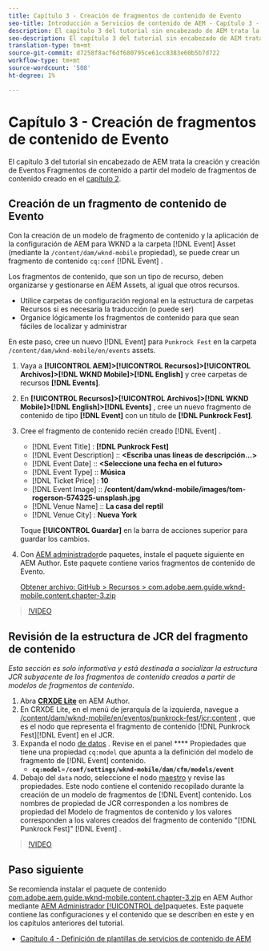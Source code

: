 ```yaml
---
title: Capítulo 3 - Creación de fragmentos de contenido de Evento
seo-title: Introducción a Servicios de contenido de AEM - Capítulo 3 - Creación de fragmentos de contenido de Evento
description: El capítulo 3 del tutorial sin encabezado de AEM trata la creación y creación de fragmentos de contenido de Evento a partir del modelo de fragmentos de contenido creado en el capítulo 2.
seo-description: El capítulo 3 del tutorial sin encabezado de AEM trata la creación y creación de fragmentos de contenido de Evento a partir del modelo de fragmentos de contenido creado en el capítulo 2.
translation-type: tm+mt
source-git-commit: d7258f8acf6df680795ce61cc8383e60b5b7d722
workflow-type: tm+mt
source-wordcount: '508'
ht-degree: 1%

---
```



# Capítulo 3 - Creación de fragmentos de contenido de Evento

El capítulo 3 del tutorial sin encabezado de AEM trata la creación y creación de Eventos Fragmentos de contenido a partir del modelo de fragmentos de contenido creado en el [capítulo 2](./chapter-2.md).

## Creación de un fragmento de contenido de Evento

Con la creación de un modelo de fragmento de contenido y la aplicación de la configuración de AEM para WKND a la carpeta [!DNL Event] Asset (mediante la `/content/dam/wknd-mobile` propiedad), se puede crear un fragmento de contenido `cq:conf` [!DNL Event] .

Los fragmentos de contenido, que son un tipo de recurso, deben organizarse y gestionarse en AEM Assets, al igual que otros recursos.

* Utilice carpetas de configuración regional en la estructura de carpetas Recursos si es necesaria la traducción (o puede ser)
* Organice lógicamente los fragmentos de contenido para que sean fáciles de localizar y administrar

En este paso, cree un nuevo [!DNL Event] para `Punkrock Fest` en la carpeta `/content/dam/wknd-mobile/en/events` assets.

1. Vaya a **[!UICONTROL AEM]>[!UICONTROL Recursos]>[!UICONTROL Archivos]>[!DNL WKND Mobile]>[!DNL English]** y cree carpetas de recursos **[!DNL Events]**.
1. En **[!UICONTROL Recursos]>[!UICONTROL Archivos]>[!DNL WKND Mobile]>[!DNL English]>[!DNL Events]** , cree un nuevo fragmento de contenido de tipo **[!DNL Event]** con un título de **[!DNL Punkrock Fest]**.
1. Cree el fragmento de contenido recién creado [!DNL Event] .

   * [!DNL Event Title] : **[!DNL Punkrock Fest]**
   * [!DNL Event Description] :: **&lt;Escriba unas líneas de descripción...>**
   * [!DNL Event Date] :: **&lt;Seleccione una fecha en el futuro>**
   * [!DNL Event Type] :: **Música**
   * [!DNL Ticket Price] : **10**
   * [!DNL Event Image] :: **/content/dam/wknd-mobile/images/tom-rogerson-574325-unsplash.jpg**
   * [!DNL Venue Name] :: **La casa del reptil**
   * [!DNL Venue City] : **Nueva York**

   Toque **[!UICONTROL Guardar]** en la barra de acciones superior para guardar los cambios.

1. Con [AEM administrador](http://localhost:4502/crx/packmgr/index.jsp)de paquetes, instale el paquete siguiente en AEM Author. Este paquete contiene varios fragmentos de contenido de Evento.

   [Obtener archivo: GitHub > Recursos > com.adobe.aem.guide.wknd-mobile.content.chapter-3.zip](https://github.com/adobe/aem-guides-wknd-mobile/releases/latest)

>[!VIDEO](https://video.tv.adobe.com/v/28338/?quality=12&learn=on)

## Revisión de la estructura de JCR del fragmento de contenido

*Esta sección es solo informativa y está destinada a socializar la estructura JCR subyacente de los fragmentos de contenido creados a partir de modelos de fragmentos de contenido.*

1. Abra **[CRXDE Lite](http://localhost:4502/crx/de/index.jsp)** en AEM Author.
1. En CRXDE Lite, en el menú de jerarquía de la izquierda, navegue a [/content/dam/wknd-mobile/en/eventos/punkrock-fest/jcr:content](http://localhost:4502/crx/de/index.jsp#/content/dam/wknd-mobile/en/events/punkrock-fest/jcr:content) , que es el nodo que representa el fragmento de contenido [!DNL Punkrock Fest][!DNL Event] en el JCR.
1. Expanda el nodo [de datos](http://localhost:4502/crx/de/index.jsp#/content/dam/wknd-mobile/en/events/punkrock-fest/jcr:content/data/master) .
Revise en el panel **** Propiedades que tiene una propiedad `cq:model` que apunta a la definición del modelo de fragmento de [!DNL Event] contenido.
   * **`cq:model`**=**`/conf/settings/wknd-mobile/dam/cfm/models/event`**
1. Debajo del `data` nodo, seleccione el nodo [maestro](http://localhost:4502/crx/de/index.jsp#/content/dam/wknd-mobile/en/events/punkrock-fest/jcr:content/data/master) y revise las propiedades. Este nodo contiene el contenido recopilado durante la creación de un modelo de fragmentos de [!DNL Event] contenido. Los nombres de propiedad de JCR corresponden a los nombres de propiedad del Modelo de fragmentos de contenido y los valores corresponden a los valores creados del fragmento de contenido &quot;[!DNL Punkrock Fest]&quot; [!DNL Event] .

>[!VIDEO](https://video.tv.adobe.com/v/28356/?quality=12&learn=on)

## Paso siguiente

Se recomienda instalar el paquete de contenido [com.adobe.aem.guide.wknd-mobile.content.chapter-3.zip](https://github.com/adobe/aem-guides-wknd-mobile/releases/latest) en AEM Author mediante [AEM Administrador [!UICONTROL de]](http://localhost:4502/crx/packmgr/index.jsp)paquetes. Este paquete contiene las configuraciones y el contenido que se describen en este y en los capítulos anteriores del tutorial.

* [Capítulo 4 - Definición de plantillas de servicios de contenido de AEM](./chapter-4.md)

